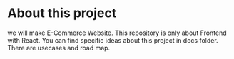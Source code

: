 # About this project

we will make E-Commerce Website. This repository is only about Frontend with React.
You can find specific ideas about this project in docs folder. There are usecases and road map.
